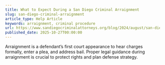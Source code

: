 ```yaml
---
title: What to Expect During a San Diego Criminal Arraignment
slug: san-diego-criminal-arraignment
article_type: Help Article
keywords: arraignment, criminal procedure
url: https://www.sandiegocriminalattorneys.org/blog/2024/august/san-diego-ca-crime-rate-latest-statistics/
published_date: 2025-10-27T00:00:00
---
```


Arraignment is a defendant’s first court appearance to hear charges formally, enter a plea, and address bail. Proper legal guidance during arraignment is crucial to protect rights and plan defense strategy.